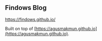 ## Findows Blog

https://findows.github.io/

Built on top of [https://agusmakmun.github.io](https://agusmakmun.github.io).
